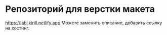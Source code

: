 # Репозиторий для верстки макета

https://lab-kirill.netlify.app
Можете заменить описание, добавить ссылку на хостинг.
